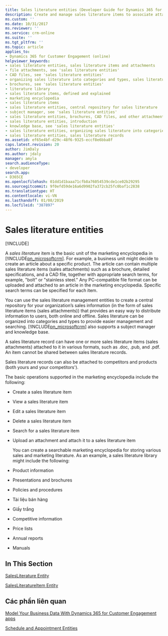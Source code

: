 ```yaml
---
title: Sales literature entities (Developer Guide for Dynamics 365 for Customer Engagement) | MicrosoftDocs
description: Create and manage sales literature items to associate attachments and articles to enrich an organization’s sales information.
ms.custom: ''
ms.date: 10/31/2017
ms.reviewer: ''
ms.service: crm-online
ms.suite: ''
ms.tgt_pltfrm: ''
ms.topic: article
applies_to:
- Dynamics 365 for Customer Engagement (online)
helpviewer_keywords:
- sales literature entities, sales literature items and attachments
- file attachments, see 'sales literature entities'
- CAD files, see 'sales literature entities'
- organizing sales literature into categories and types, sales literature entities
- brochures, see 'sales literature entities'
- literature library
- sales literature items, defined and explained
- marketing encyclopedia
- sales literature items
- sales literature entities, central repository for sales literature
- subject manager, see 'sales literature entities'
- sales literature entities, brochures, CAD files, and other attachments to sales literature
- sales literature entities, introduction
- knowledge base, see 'sales literature entities'
- sales literature entities, organizing sales literature into categories and types
- sales literature entities, sales literature records
ms.assetid: ef65e4bf-d29c-48f6-9325-eccf8e6bba8f
caps.latest.revision: 20
author: JimDaly
ms.author: jdaly
manager: amyla
search.audienceType:
- developer
search.app:
- D365CE
ms.openlocfilehash: 01dd1d1baaa71cfb8a76054539cde1ce02b29295
ms.sourcegitcommit: 9f0efd59de16a6d9902fa372cb25fc0baf1c2838
ms.translationtype: HT
ms.contentlocale: vi-VN
ms.lasthandoff: 01/08/2019
ms.locfileid: "387897"
---
```

# <a name="sales-literature-entities"></a>Sales literature entities

[!INCLUDE[](../includes/cc_applies_to_update_9_0_0.md)]

A *sales literature* item is the basic unit of the marketing encyclopedia in [!INCLUDE[pn_microsoftcrm](../includes/pn-microsoftcrm.md)]. For example, a business unit might decide to create an article about a specific product. The article can contain multiple sales literature items (sales attachments) such as a brochure, detailed specifications, and a CAD file, together with appropriate search terms, for example, "bolt" or "stainless steel." Any PC-compatible file format can be uploaded and attached to an article in the marketing encyclopedia. Specific search terms can be specified for each item.  
  
 You can use the sales literature management entities to create a central repository for your organization’s sales information (in the form of  sales literature items (sales attachments)) that provides an easy way to distribute information to users, both online and offline. Sales literature can be organized into categories and types to provide easier management and searching. [!INCLUDE[pn_microsoftcrm](../includes/pn-microsoftcrm.md)] also supports a subject manager and knowledge base.  
  
 A sales literature record can have one or more sales literature items (sales attachments) attached to it in various formats, such as .doc, .pub, and .pdf. An item cannot be shared between sales literature records.  
  
 Sales literature records can also be attached to competitors and products (both yours and your competitors').  
  
 The basic operations supported in the marketing encyclopedia include the following:  
  
- Create a sales literature item  
  
- View a sales literature item  
  
- Edit a sales literature item  
  
- Delete a sales literature item  
  
- Search for a sales literature item  
  
- Upload an attachment and attach it to a sales literature item  
  
  You can create a searchable marketing encyclopedia for storing various sales and marketing literature. As an example, a sales literature library might include the following:  
  
- Product information  
  
- Presentations and brochures  
  
- Policies and procedures  
  
- Tài liệu bán hàng  
  
- Giấy trắng  
  
- Competitive information  
  
- Price lists  
  
- Annual reports  
  
- Manuals  
  
## <a name="in-this-section"></a>In This Section  
 [SalesLiterature Entity](entities/salesliterature.md)  
  
 [SalesLiteratureItem Entity](entities/salesliteratureitem.md)  
  
## <a name="related-sections"></a>Các phần liên quan  
 [Model Your Business Data With Dynamics 365 for Customer Engagement apps](model-business-data.md)  
  
 [Schedule and Appointment Entities](schedule-appointment-entities.md)
